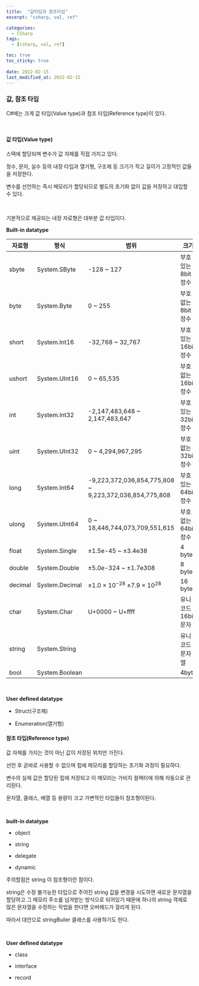 ```yaml
---
title:  "값타입과 참조타입"
excerpt: "csharp, val, ref"

categories:
  - CSharp
tags:
  - [csharp, val, ref]

toc: true
toc_sticky: true
 
date: 2022-02-15 
last_modified_at: 2022-02-15
---
```



### 값, 참조 타입

C#에는 크게 값 타입(Value type)과 참조 타입(Reference type)이 있다. 

<br>

#### 값 타입(Value type) 

스택에 할당되며 변수가 값 자체를 직접 가지고 있다.  

정수, 문자, 실수 등의 내장 타입과 열거형, 구조체 등 크기가 작고 길이가 고정적인 값들을 저장한다.  

변수를 선언하는 즉시 메모리가 할당되므로 별도의 초기화 없이 값을 저장하고 대입할 수 있다.

<br>

기본적으로 제공되는 내장 자료형은 대부분 값 타입이다. 

**Built-in datatype**  

|자료형|형식|범위|크기|
|------|----|----|----|
|sbyte|System.SByte|-128 ~ 127|부호 있는 8bit 정수|
|byte|System.Byte|0 ~ 255|부호 없는 8bit 정수|
|short|System.Int16|-32,768 ~ 32,767|부호 있는 16bit 정수|
|ushort|System.UInt16|0 ~ 65,535|부호 없는 16bit 정수|
|int|System.Int32|-2,147,483,648 ~ 2,147,483,647|부호 있는 32bit 정수|
|uint|System.UInt32|0 ~ 4,294,967,295|부호 없는 32bit 정수|
|long|System.Int64|-9,223,372,036,854,775,808 ~ 9,223,372,036,854,775,808|부호 있는 64bit 정수|
|ulong|System.UInt64|0 ~ 18,446,744,073,709,551,615|부호 없는 64bit 정수|
|float|System.Single|±1.5e-45 ~ ±3.4e38|4 byte|
|double|System.Double|±5.0e-324 ~ ±1.7e308|8 byte|
|decimal|System.Decimal|±1.0 × 10<sup>−28</sup>  ±7.9 × 10<sup>28</sup>|16 byte|
|char|System.Char|U+0000 ~ U+ffff|유니코드 16bit 문자|
|string|System.String||유니코드 문자열|
|bool|System.Boolean||4byte|

<br>

**User defined datatype** 

* Struct(구조체)

* Enumeration(열거형)

#### 참조 타입(Reference type)

값 자체를 가지는 것이 아닌 값이 저장된 위치만 가진다.  

선언 후 곧바로 사용할 수 없으며 힙에 메모리를 할당하는 초기화 과정이 필요하다.  

변수의 실제 값은 할당된 힙에 저장되고 이 메모리는 가비지 컬렉터에 의해 자동으로 관리된다.  

문자열, 클래스, 배열 등 용량이 크고 가변적인 타입들이 참조형이된다.  

<br>

**built-in datatype**

* object

* string

* delegate

* dynamic

주의할점은 string 이 참조형이란 점이다. 

string은 수정 불가능한 타입으로 주어진 string 값을 변경을 시도하면 새로운 문자열을 할당하고 그 메모리 주소를 넘겨받는 방식으로 되어있기 때문에 하나의 string 객체로 많은 문자열을 수정하는 작업을 한다면 오버헤드가 걸리게 된다.  

따라서 대안으로 stringBuiler 클래스를 사용하기도 한다.

<br>

**User defined datatype**  

* class

* interface

* record